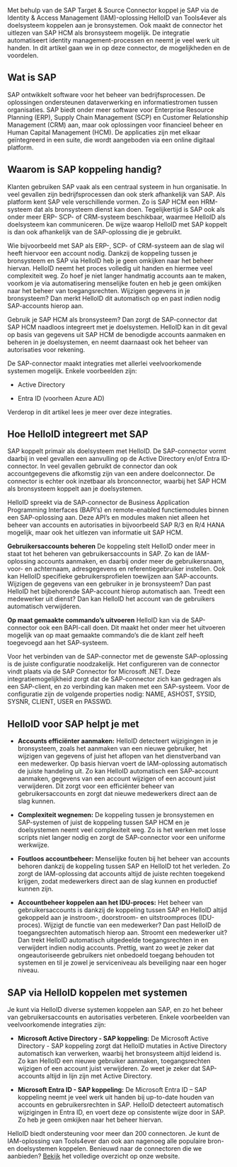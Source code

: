 Met behulp van de SAP Target & Source Connector koppel je SAP via de Identity & Access Management (IAM)-oplossing HelloID van Tools4ever als doelsysteem koppelen aan je bronsystemen. Ook maakt de connector het uitlezen van SAP HCM als bronsysteem mogelijk. De integratie automatiseert identity management-processen en neemt je veel werk uit handen. In dit artikel gaan we in op deze connector, de mogelijkheden en de voordelen.   

## Wat is SAP

SAP ontwikkelt software voor het beheer van bedrijfsprocessen. De oplossingen ondersteunen dataverwerking en informatiestromen tussen organisaties. SAP biedt onder meer software voor Enterprise Resource Planning (ERP), Supply Chain Management (SCP) en Customer Relationship Management (CRM) aan, maar ook oplossingen voor financieel beheer en Human Capital Management (HCM). De applicaties zijn met elkaar geïntegreerd in een suite, die wordt aangeboden via een online digitaal platform. 


## Waarom is SAP koppeling handig?

Klanten gebruiken SAP vaak als een centraal systeem in hun organisatie. In veel gevallen zijn bedrijfsprocessen dan ook sterk afhankelijk van SAP. Als platform kent SAP vele verschillende vormen. Zo is SAP HCM een HRM-systeem dat als bronsysteem dienst kan doen. Tegelijkertijd is SAP ook als onder meer ERP- SCP- of CRM-systeem beschikbaar, waarmee HelloID als doelsysteem kan communiceren. De wijze waarop HelloID met SAP koppelt is dan ook afhankelijk van de SAP-oplossing die je gebruikt. 

Wie bijvoorbeeld met SAP als ERP-, SCP- of CRM-systeem aan de slag wil heeft hiervoor een account nodig. Dankzij de koppeling tussen je bronsysteem en SAP via HelloID heb je geen omkijken naar het beheer hiervan. HelloID neemt het proces volledig uit handen en hiermee veel complexiteit weg. Zo hoef je niet langer handmatig accounts aan te maken, voorkom je via automatisering menselijke fouten en heb je geen omkijken naar het beheer van toegangsrechten. Wijzigen gegevens in je bronsysteem? Dan merkt HelloID dit automatisch op en past indien nodig SAP-accounts hierop aan. 

Gebruik je SAP HCM als bronsysteem? Dan zorgt de SAP-connector dat SAP HCM naadloos integreert met je doelsystemen. HelloID kan in dit geval op basis van gegevens uit SAP HCM de benodigde accounts aanmaken en beheren in je doelsystemen, en neemt daarnaast ook het beheer van autorisaties voor rekening.  

De SAP-connector maakt integraties met allerlei veelvoorkomende systemen mogelijk. Enkele voorbeelden zijn:

*	Active Directory

*	Entra ID (voorheen Azure AD)

Verderop in dit artikel lees je meer over deze integraties.

## Hoe HelloID integreert met SAP

SAP koppelt primair als doelsysteem met HelloID. De SAP-connector vormt daarbij in veel gevallen een aanvulling op de Active Directory en/of Entra ID-connector. In veel gevallen gebruikt de connector dan ook accountgegevens die afkomstig zijn van een andere doelconnector. De connector is echter ook inzetbaar als bronconnector, waarbij het SAP HCM als bronsysteem koppelt aan je doelsystemen. 

HelloID spreekt via de SAP-connector de Business Application Programming Interfaces (BAPI’s) en remote-enabled functiemodules binnen een SAP-oplossing aan. Deze API’s en modules maken niet alleen het beheer van accounts en autorisaties in bijvoorbeeld SAP R/3 en R/4 HANA mogelijk, maar ook het uitlezen van informatie uit SAP HCM.

**Gebruikersaccounts beheren**
De koppeling stelt HelloID onder meer in staat tot het beheren van gebruikersaccounts in SAP. Zo kan de IAM-oplossing accounts aanmaken, en daarbij onder meer de gebruikersnaam, voor- en achternaam, adresgegevens en referentiegebruiker instellen. Ook kan HelloID specifieke gebruikersprofielen toewijzen aan SAP-accounts. Wijzigen de gegevens van een gebruiker in je bronsysteem? Dan past HelloID het bijbehorende SAP-account hierop automatisch aan. Treedt een medewerker uit dienst? Dan kan HelloID het account van de gebruikers automatisch verwijderen. 

**Op maat gemaakte commando’s uitvoeren**
HelloID kan via de SAP-connector ook een BAPI-call doen. Dit maakt het onder meer het uitvoeren mogelijk van op maat gemaakte commando’s die de klant zelf heeft toegevoegd aan het SAP-systeem. 

Voor het verbinden van de SAP-connector met de gewenste SAP-oplossing is de juiste configuratie noodzakelijk. Het configureren van de connector vindt plaats via de SAP Connector for Microsoft .NET. Deze integratiemogelijkheid zorgt dat de SAP-connector zich kan gedragen als een SAP-client, en zo verbinding kan maken met een SAP-systeem. Voor de configuratie zijn de volgende properties nodig: NAME, ASHOST, SYSID, SYSNR, CLIENT, USER en PASSWD.

## HelloID voor SAP helpt je met

* **Accounts efficiënter aanmaken:** HelloID detecteert wijzigingen in je bronsysteem, zoals het aanmaken van een nieuwe gebruiker, het wijzigen van gegevens of juist het aflopen van het dienstverband van een medewerker. Op basis hiervan voert de IAM-oplossing automatisch de juiste handeling uit. Zo kan HelloID automatisch een SAP-account aanmaken, gegevens van een account wijzigen of een account juist verwijderen. Dit zorgt voor een efficiënter beheer van gebruikersaccounts en zorgt dat nieuwe medewerkers direct aan de slag kunnen. 

* **Complexiteit wegnemen:** De koppeling tussen je bronsystemen en SAP-systemen of juist de koppeling tussen SAP HCM en je doelsystemen neemt veel complexiteit weg. Zo is het werken met losse scripts niet langer nodig en zorgt de SAP-connector voor een uniforme werkwijze. 

* **Foutloos accountbeheer:** Menselijke fouten bij het beheer van accounts behoren dankzij de koppeling tussen SAP en HelloID tot het verleden. Zo zorgt de IAM-oplossing dat accounts altijd de juiste rechten toegekend krijgen, zodat medewerkers direct aan de slag kunnen en productief kunnen zijn. 

* **Accountbeheer koppelen aan het IDU-proces:** Het beheer van gebruikersaccounts is dankzij de koppeling tussen SAP en HelloID altijd gekoppeld aan je instroom-, doorstroom- en uitstroomproces (IDU-proces). Wijzigt de functie van een medewerker? Dan past HelloID de toegangsrechten automatisch hierop aan. Stroomt een medewerker uit? Dan trekt HelloID automatisch uitgedeelde toegangsrechten in en verwijdert indien nodig accounts. Prettig, want zo weet je zeker dat ongeautoriseerde gebruikers niet onbedoeld toegang behouden tot systemen en til je zowel je serviceniveau als beveiliging naar een hoger niveau.

## SAP via HelloID koppelen met systemen

Je kunt via HelloID diverse systemen koppelen aan SAP, en zo het beheer van gebruikersaccounts en autorisaties verbeteren. Enkele voorbeelden van veelvoorkomende integraties zijn: 

* **Microsoft Active Directory - SAP koppeling:** De Microsoft Active Directory - SAP koppeling zorgt dat HelloID mutaties in Active Directory automatisch kan verwerken, waarbij het bronsysteem altijd leidend is. Zo kan HelloID een nieuwe gebruiker aanmaken, toegangsrechten wijzigen of een account juist verwijderen. Zo weet je zeker dat SAP-accounts altijd in lijn zijn met Active Directory.

* **Microsoft Entra ID - SAP koppeling:** De Microsoft Entra ID – SAP koppeling neemt je veel werk uit handen bij up-to-date houden van accounts en gebruikersrechten in SAP. HelloID detecteert automatisch wijzigingen in Entra ID, en voert deze op consistente wijze door in SAP. Zo heb je geen omkijken naar het beheer hiervan. 

HelloID biedt ondersteuning voor meer dan 200 connectoren. Je kunt de IAM-oplossing van Tools4ever dan ook aan nagenoeg alle populaire bron- en doelsystemen koppelen. Benieuwd naar de connectoren die we aanbieden? <a href="https://www.tools4ever.nl/connectoren/">Bekijk</a> het volledige overzicht op onze website.
